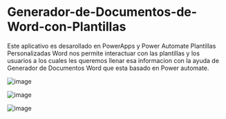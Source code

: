 # Generador-de-Documentos-de-Word-con-Plantillas
Este aplicativo es desarollado en PowerApps y Power Automate
Plantillas Personalizadas Word nos permite interactuar con las plantillas y los usuarios a los cuales les queremos llenar esa informacion con la ayuda de Generador de Documentos Word que esta basado en Power automate.

![image](https://user-images.githubusercontent.com/42458038/168622121-806dc9cc-b05b-4a59-899b-40bbc6d70221.png)

![image](https://user-images.githubusercontent.com/42458038/168622237-9de2da1d-a463-4100-921d-0461f498d70a.png)

![image](https://user-images.githubusercontent.com/42458038/168622494-3db339a8-c31a-47e8-bb08-b091c52c94ff.png)
